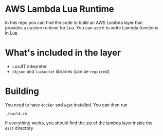 # AWS Lambda Lua Runtime

In this repo you can find the code to build an AWS Lambda layer that provides a
custom runtime for Lua. You can use it to write Lambda functions in Lua.

# What's included in the layer

* LuaJIT intepreter
* `dkjson` and `luasocket` libraries (can be `require`d)

# Building

You need to have `docker` and `wget` installed. You can then run

```shell
./build.sh
```

If everything works, you should find the zip of the lambda layer inside the 
`dist` directory